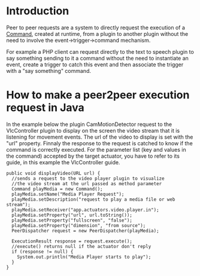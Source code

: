 # Introduction #

Peer to peer requests are a system to directly request the execution of a [Command](Command.md), created at runtime, from a plugin to another plugin without the need to involve the event->trigger->command mechanism.

For example a PHP client can request directly to the text to speech plugin to say something sending to it a command without the need to instantiate an event, create a trigger to catch this event and then associate the trigger with a "say something" command.

# How to make a peer2peer execution request in Java #

In the example below the plugin CamMotionDetector request to the VlcController plugin to display on the screen the video stream that it is listening for movement events. The url of the video to display is set with the "url" property. Finnaly the response to the request is catched to know if the command is correctly executed. For the parameter list (key and values in the command) accepted by the target actuator, you have to refer to its guide, in this example the VlcController guide.

```
public void displayVideo(URL url) {
  //sends a request to the video player plugin to visualize 
  //the video stream at the url passed as method parameter
  Command playMedia = new Command();
  playMedia.setName("Media Player Request");
  playMedia.setDescription("request to play a media file or web stream");
  playMedia.setReceiver("app.actuators.video.player.in");
  playMedia.setProperty("url", url.toString());
  playMedia.setProperty("fullscreen", "false");
  playMedia.setProperty("dimension", "from source");
  PeerDispatcher request = new PeerDispatcher(playMedia);

  ExecutionResult response = request.execute();
  //execute() returns null if the actuator don't reply
  if (response != null) {
    System.out.println("Media Player starts to play");
  }
}
```